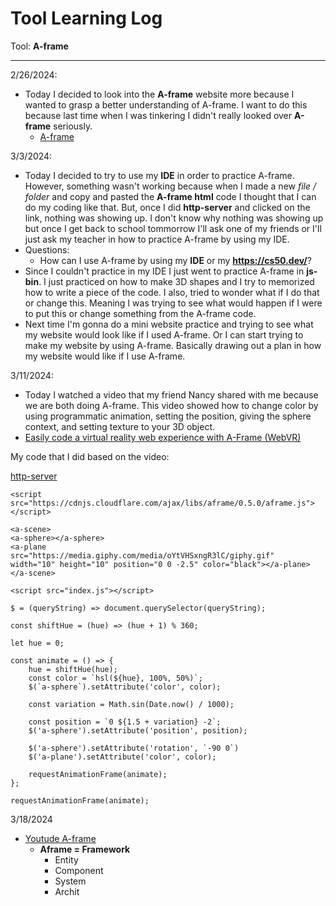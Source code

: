 # Tool Learning Log

Tool: **A-frame**

---

2/26/2024:
* Today I decided to look into the **A-frame** website more because I wanted to grasp a better understanding of A-frame. I want to do this because last time when I was tinkering I didn't really looked over **A-frame** seriously.
  * [A-frame](https://aframe.io/docs/1.5.0/introduction/)

3/3/2024:
* Today I decided to try to use my **IDE** in order to practice A-frame. However, something wasn't working because when I made a new _file / folder_ and copy and pasted the **A-frame html** code I thought that I can do my coding like that. But, once I did **http-server** and clicked on the link, nothing was showing up. I don't know why nothing was showing up but once I get back to school tommorrow I'll ask one of my friends or I'll just ask my teacher in how to practice A-frame by using my IDE.
* Questions:
  * How can I use A-frame by using my **IDE** or my **https://cs50.dev/**?
* Since I couldn't practice in my IDE I just went to practice A-frame in **js-bin**. I just practiced on how to make 3D shapes and I try to memorized how to write a piece of the code. I also, tried to wonder what if I do that or change this. Meaning I was trying to see what would happen if I were to put this or change something from the A-frame code.
* Next time I'm gonna do a mini website practice and trying to see what my website would look like if I used A-frame. Or I can start trying to make my website by using A-frame. Basically drawing out a plan in how my website would like if I use A-frame. 

3/11/2024:
* Today I watched a video that my friend Nancy shared with me because we are both doing A-frame. This video showed how to change color by using programmatic animation, setting the position, giving the sphere context, and setting texture to your 3D object. 
* [Easily code a virtual reality web experience with A-Frame (WebVR)](https://www.youtube.com/watch?v=jhEfT9YjLcU&t=576s)

My code that I did based on the video:

[http-server](https://shiny-spoon-pjrvrvrrww6gfxpv-8080.app.github.dev/index.html)
```
<script
src="https://cdnjs.cloudflare.com/ajax/libs/aframe/0.5.0/aframe.js">
</script>

<a-scene>
<a-sphere></a-sphere>
<a-plane
src="https://media.giphy.com/media/oYtVHSxngR3lC/giphy.gif"
width="10" height="10" position="0 0 -2.5" color="black"></a-plane>
</a-scene>

<script src="index.js"></script>

$ = (queryString) => document.querySelector(queryString);

const shiftHue = (hue) => (hue + 1) % 360;

let hue = 0;

const animate = () => {
    hue = shiftHue(hue);
    const color = `hsl(${hue}, 100%, 50%)`;
    $(`a-sphere`).setAttribute('color', color);

    const variation = Math.sin(Date.now() / 1000);

    const position = `0 ${1.5 + variation} -2`;
    $('a-sphere').setAttribute('position', position);

    $('a-sphere').setAttribute('rotation', `-90 0`)
    $('a-plane').setAttribute('color', color);

    requestAnimationFrame(animate);
};

requestAnimationFrame(animate);
```



<!-- 
* Links you used today (websites, videos, etc)
* Things you tried, progress you made, etc
* Challenges, a-ha moments, etc
* Questions you still have
* What you're going to try next
-->

3/18/2024

* [Youtude A-frame](https://www.youtube.com/watch?v=qB8Ejh_QdpE&list=PLP3KjR1TMw7ekqC4o5gy0rR4odw7Jga84&index=4)
  * **Aframe = Framework**
    * Entity
    * Component
    * System
    * Archit











